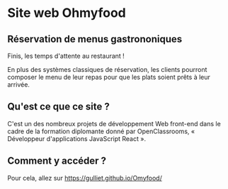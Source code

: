 # Site web Ohmyfood

## Réservation de menus gastrononiques

Finis, les temps d'attente au restaurant !

En plus des systèmes classiques de réservation, les clients pourront composer le menu de leur repas pour que les plats soient prêts à leur arrivée.

## Qu'est ce que ce site ?

C'est un des nombreux projets de développement Web front-end dans le cadre de la formation diplomante donné par OpenClassrooms, « Développeur d'applications JavaScript React ».

## Comment y accéder ?

Pour cela, allez sur https://gulliet.github.io/Omyfood/
